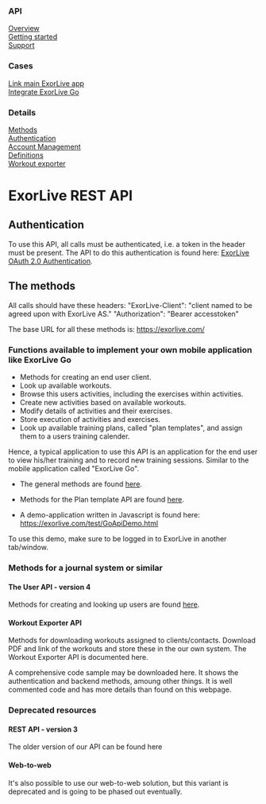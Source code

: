 <html>
<link rel="stylesheet" href="../index.css">
<div class="index_sidebar">
  <h3>API</h3>
  <a href="https://exorlive.github.io/github_pages_test/">Overview</a> </br>
  <a href="https://exorlive.github.io/github_pages_test/getting_started">Getting started</a> </br>
  <a href="https://exorlive.github.io/github_pages_test/support">Support</a></br>
<h3>Cases</h3>
  <a href="https://exorlive.github.io/github_pages_test/link_exorlive_main">Link main ExorLive app</a> </br>
  <a href="https://exorlive.github.io/github_pages_test/link_exorlive_go">Integrate ExorLive Go</a> </br>
<h3>Details</h3>
  <a href="https://exorlive.github.io/github_pages_test/methods">Methods</a> </br>
  <a href="https://exorlive.github.io/github_pages_test/authentication">Authentication</a> </br>
  <a href="https://exorlive.github.io/github_pages_test/account_management">Account Management</a></br>
  <a href="https://exorlive.github.io/github_pages_test/definitions">Definitions</a></br>
  <a href="https://exorlive.github.io/github_pages_test/workout_exporter">Workout exporter</a></br>
</div>
<div class="content">

# ExorLive REST API

## Authentication

To use this API, all calls must be authenticated, i.e. a token in the header must be present. The API to do this authentication is found here: [ExorLive OAuth 2.0 Authentication](/authentication.md).

## The methods

All calls should have these headers:
"ExorLive-Client": "client named to be agreed upon with ExorLive AS."
"Authorization": "Bearer accesstoken"

The base URL for all these methods is: https://exorlive.com/

### Functions available to implement your own mobile application like ExorLive Go

- Methods for creating an end user client.
- Look up available workouts.
- Browse this users activities, including the exercises within activities.
- Create new activities based on available workouts.
- Modify details of activities and their exercises.
- Store execution of activities and exercises.
- Look up available training plans, called "plan templates", and assign them to a users training calender.

 Hence, a typical application to use this API is an application for the end user to view his/her training and to record new training sessions. Similar to the mobile application called "ExorLive Go".

- The general methods are found [here]().

- Methods for the Plan template API are found [here]().

- A demo-application written in Javascript is found here: https://exorlive.com/test/GoApiDemo.html

To use this demo, make sure to be logged in to ExorLive in another tab/window.

### Methods for a journal system or similar

#### The User API - version 4

Methods for creating and looking up users are found [here]().

#### Workout Exporter API

Methods for downloading workouts assigned to clients/contacts. Download PDF and link of the workouts and store these in the our own system. The Workout Exporter API is documented here.

A comprehensive code sample may be downloaded here. It shows the authentication and backend methods, amoung other things. It is well commented code and has more details than found on this webpage.

### Deprecated resources

#### REST API - version 3

The older version of our API can be found here

#### Web-to-web

It's also possible to use our web-to-web solution, but this variant is deprecated and is going to be phased out eventually.
</div>
</html>